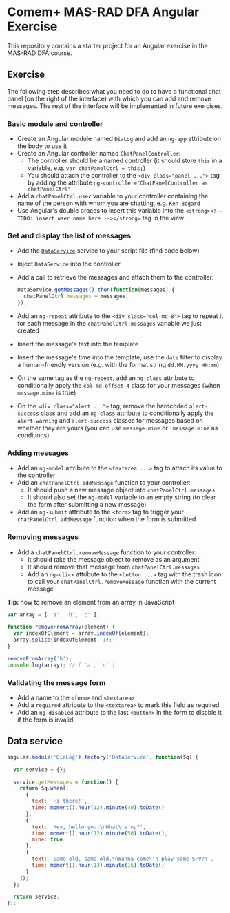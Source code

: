 # Comem+ MAS-RAD DFA Angular Exercise

This repository contains a starter project for an Angular exercise in the MAS-RAD DFA course.

## Exercise

The following step describes what you need to do to have a functional chat panel (on the right of the interface) with which you can add and remove messages.
The rest of the interface will be implemented in future exercises.

### Basic module and controller

* Create an Angular module named `DiaLog` and add an `ng-app` attribute on the body to use it
* Create an Angular controller named `ChatPanelController`:
  * The controller should be a named controller (it should store `this` in a variable, e.g. `var chatPanelCtrl = this;`)
  * You should attach the controller to the `<div class="panel ...">` tag by adding the attribute `ng-controller="ChatPanelController as chatPanelCtrl"`
* Add a `chatPanelCtrl.user` variable to your controller containing the name of the person with whom you are chatting, e.g. `Ken Bogard`
* Use Angular's double braces to insert this variable into the `<strong><!-- TODO: insert user name here --></strong>` tag in the view

### Get and display the list of messages

* Add the [`DataService`](#data-service) service to your script file (find code below)
* Inject `DataService` into the controller
* Add a call to retrieve the messages and attach them to the controller:

  ```js
  DataService.getMessages().then(function(messages) {
    chatPanelCtrl.messages = messages;
  });
  ```
* Add an `ng-repeat` attribute to the `<div class="col-md-8">` tag to repeat it for each message in the `chatPanelCtrl.messages` variable we just created
* Insert the message's text into the template
* Insert the message's time into the template, use the `date` filter to display a human-friendly version (e.g. with the format string `dd.MM.yyyy HH:mm`)
* On the same tag as the `ng-repeat`, add an `ng-class` attribute to conditionally apply the `col-md-offset-4` class for your messages (when `message.mine` is true)
* On the `<div class="alert ...">` tag, remove the hardcoded `alert-success` class and add an `ng-class` attribute to conditionally apply the `alert-warning` and `alert-success` classes for messages based on whether they are yours (you can use `message.mine` or `!message.mine` as conditions)

### Adding messages

* Add an `ng-model` attribute to the `<textarea ...>` tag to attach its value to the controller
* Add an `chatPanelCtrl.addMessage` function to your controller:
  * It should push a new message object into `chatPanelCtrl.messages`
  * It should also set the `ng-model` variable to an empty string (to clear the form after submitting a new message)
* Add an `ng-submit` attribute to the `<form>` tag to trigger your `chatPanelCtrl.addMessage` function when the form is submitted

### Removing messages

* Add a `chatPanelCtrl.removeMessage` function to your controller:
  * It should take the message object to remove as an argument
  * It should remove that message from `chatPanelCtrl.messages`
  * Add an `ng-click` attribute to the `<button ...>` tag with the trash icon to call your `chatPanelCtrl.removeMessage` function with the current message

**Tip:** how to remove an element from an array in JavaScript

```js
var array = [ 'a', 'b', 'c' ];

function removeFromArray(element) {
  var indexOfElement = array.indexOf(element);
  array.splice(indexOfElement, 1);
}

removeFromArray('b');
console.log(array); // [ 'a', 'c' ]
```

### Validating the message form

* Add a name to the `<form>` and `<textarea>`
* Add a `required` attribute to the `<textarea>` to mark this field as required
* Add an `ng-disabled` attribute to the last `<button>` in the form to disable it if the form is invalid

## Data service

```js
angular.module('DiaLog').factory('DataService', function($q) {

  var service = {};

  service.getMessages = function() {
    return $q.when([
      {
        text: 'Hi there!',
        time: moment().hour(12).minute(40).toDate()
      },
      {
        text: 'Hey, hello you!\nWhat\'s up?',
        time: moment().hour(12).minute(50).toDate(),
        mine: true
      },
      {
        text: 'Same old, same old.\nWanna come\'n play some SFV?!',
        time: moment().hour(13).minute(16).toDate()
      }
    ]);
  };

  return service;
});
```
